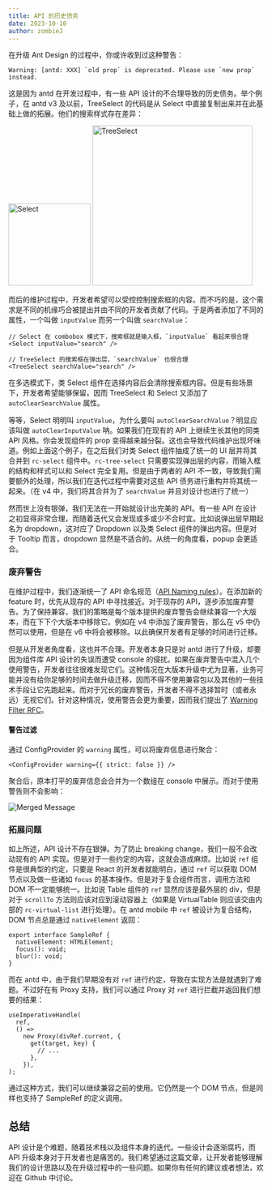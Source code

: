 ```yaml
---
title: API 的历史债务
date: 2023-10-10
author: zombieJ
---
```


在升级 Ant Design 的过程中，你或许收到过这种警告：

```text
Warning: [antd: XXX] `old prop` is deprecated. Please use `new prop` instead.
```

这是因为 antd 在开发过程中，有一些 API 设计的不合理导致的历史债务。举个例子，在 antd v3 及以前，TreeSelect 的代码是从 Select 中直接复制出来并在此基础上做的拓展。他们的搜索样式存在差异：

<img alt="Select" height="162" src="https://mdn.alipayobjects.com/huamei_7uahnr/afts/img/A*uDbxSKTLU8YAAAAAAAAAAAAADrJ8AQ/original" />

<img alt="TreeSelect" height="316" src="https://mdn.alipayobjects.com/huamei_7uahnr/afts/img/A*ggTeQqbnFVkAAAAAAAAAAAAADrJ8AQ/original" />

而后的维护过程中，开发者希望可以受控控制搜索框的内容。而不巧的是，这个需求是不同的机缘巧合被提出并由不同的开发者贡献了代码。于是两者添加了不同的属性，一个叫做 `inputValue` 而另一个叫做 `searchValue`：

```tsx
// Select 在 combobox 模式下，搜索框就是输入框，`inputValue` 看起来很合理
<Select inputValue="search" />

// TreeSelect 的搜索框在弹出层，`searchValue` 也很合理
<TreeSelect searchValue="search" />
```

在多选模式下，类 Select 组件在选择内容后会清除搜索框内容。但是有些场景下，开发者希望能够保留。因而 TreeSelect 和 Select 又添加了 `autoClearSearchValue` 属性。

等等，Select 明明叫 `inputValue`，为什么要叫 `autoClearSearchValue`？明显应该叫做 `autoClearInputValue` 呐。如果我们在现有的 API 上继续生长其他的同类 API 风格。你会发现组件的 prop 变得越来越分裂。这也会导致代码维护出现坏味道。例如上面这个例子，在之后我们对类 Select 组件抽成了统一的 UI 层并将其合并到 `rc-select` 组件中。`rc-tree-select` 只需要实现弹出层的内容，而输入框的结构和样式可以和 Select 完全复用。但是由于两者的 API 不一致，导致我们需要额外的处理，所以我们在迭代过程中需要对这些 API 债务进行重构并将其统一起来。（在 v4 中，我们将其合并为了 `searchValue` 并且对设计也进行了统一）

然而世上没有银弹，我们无法在一开始就设计出完美的 API。有一些 API 在设计之初显得非常合理，而随着迭代又会发现或多或少不合时宜。比如说弹出层早期起名为 dropdown，这对应了 Dropdown 以及类 Select 组件的弹出内容。但是对于 Tooltip 而言，dropdown 显然是不适合的。从统一的角度看，popup 会更适合。

### 废弃警告

在维护过程中，我们逐渐统一了 API 命名规范（[API Naming rules](https://github.com/ant-design/ant-design/wiki/API-Naming-rules)）。在添加新的 feature 时，优先从现存的 API 中寻找接近。对于现存的 API，逐步添加废弃警告。为了保持兼容，我们的策略是每个版本提供的废弃警告会继续兼容一个大版本，而在下下个大版本中移除它。例如在 v4 中添加了废弃警告，那么在 v5 中仍然可以使用，但是在 v6 中将会被移除。以此确保开发者有足够的时间进行迁移。

但是从开发者角度看，这也并不合理。开发者本身只是对 antd 进行了升级，却要因为组件库 API 设计的失误而遭受 console 的侵扰。如果在废弃警告中混入几个使用警告，开发者往往很难发现它们。这种情况在大版本升级中尤为显著，业务可能并没有给你足够的时间去做升级迁移，因而不得不使用兼容包以及其他的一些技术手段让它先跑起来。而对于冗长的废弃警告，开发者不得不选择暂时（或者永远）无视它们。针对这种情况，使用警告会更为重要，因而我们提出了 [Warning Filter RFC](https://github.com/ant-design/ant-design/discussions/44551)。

#### 警告过滤

通过 ConfigProvider 的 `warning` 属性，可以将废弃信息进行聚合：

```tsx
<ConfigProvider warning={{ strict: false }} />
```

聚合后，原本打平的废弃信息会合并为一个数组在 console 中展示。而对于使用警告则不会影响：

![Merged Message](https://mdn.alipayobjects.com/huamei_7uahnr/afts/img/A*MG-rQ4NSbbcAAAAAAAAAAAAADrJ8AQ/original)

### 拓展问题

如上所述，API 设计不存在银弹。为了防止 breaking change，我们一般不会改动现有的 API 实现。但是对于一些约定的内容，这就会造成麻烦。比如说 `ref` 组件是很典型的约定，只要是 React 的开发者就能明白，通过 `ref` 可以获取 DOM 节点以及做一些诸如 `focus` 的基本操作。但是对于复合组件而言，调用方法和 DOM 不一定能够统一。比如说 Table 组件的 `ref` 显然应该是最外层的 div，但是对于 `scrollTo` 方法则应该对应到滚动容器上（如果是 VirtualTable 则应该交由内部的 `rc-virtual-list` 进行处理）。在 antd mobile 中 `ref` 被设计为复合结构，DOM 节点总是通过 `nativeElement` 返回：

```tsx
export interface SampleRef {
  nativeElement: HTMLElement;
  focus(): void;
  blur(): void;
}
```

而在 antd 中，由于我们早期没有对 `ref` 进行约定，导致在实现方法是就遇到了难题。不过好在有 Proxy 支持，我们可以通过 Proxy 对 `ref` 进行拦截并返回我们想要的结果：

```tsx
useImperativeHandle(
  ref,
  () =>
    new Proxy(divRef.current, {
      get(target, key) {
        // ...
      },
    }),
);
```

通过这种方式，我们可以继续兼容之前的使用。它仍然是一个 DOM 节点，但是同样也支持了 SampleRef 的定义调用。

## 总结

API 设计是个难题，随着技术栈以及组件本身的迭代。一些设计会逐渐腐朽，而 API 升级本身对于开发者也是痛苦的。我们希望通过这篇文章，让开发者能够理解我们的设计思路以及在升级过程中的一些问题。如果你有任何的建议或者想法，欢迎在 Github 中讨论。
